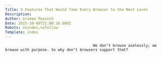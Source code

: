 ```yaml
---
Title: 5 Features That Would Take Every Browser to the Next Level
Description: 
Author: Graeme Peacock
Date: 2025-10-08T21:00:16.000Z
Robots: noindex,nofollow
Template: index
---
```


                                            We don’t browse aimlessly; we browse with purpose. So why don’t browsers support that?  
                                        